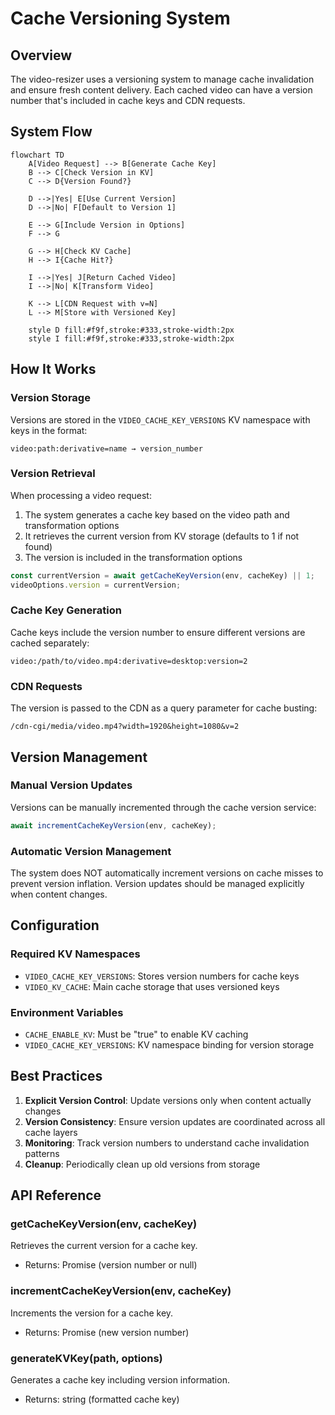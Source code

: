 # Cache Versioning System

## Overview

The video-resizer uses a versioning system to manage cache invalidation and ensure fresh content delivery. Each cached video can have a version number that's included in cache keys and CDN requests.

## System Flow

```mermaid
flowchart TD
    A[Video Request] --> B[Generate Cache Key]
    B --> C[Check Version in KV]
    C --> D{Version Found?}
    
    D -->|Yes| E[Use Current Version]
    D -->|No| F[Default to Version 1]
    
    E --> G[Include Version in Options]
    F --> G
    
    G --> H[Check KV Cache]
    H --> I{Cache Hit?}
    
    I -->|Yes| J[Return Cached Video]
    I -->|No| K[Transform Video]
    
    K --> L[CDN Request with v=N]
    L --> M[Store with Versioned Key]
    
    style D fill:#f9f,stroke:#333,stroke-width:2px
    style I fill:#f9f,stroke:#333,stroke-width:2px
```

## How It Works

### Version Storage

Versions are stored in the `VIDEO_CACHE_KEY_VERSIONS` KV namespace with keys in the format:
```
video:path:derivative=name → version_number
```

### Version Retrieval

When processing a video request:
1. The system generates a cache key based on the video path and transformation options
2. It retrieves the current version from KV storage (defaults to 1 if not found)
3. The version is included in the transformation options

```typescript
const currentVersion = await getCacheKeyVersion(env, cacheKey) || 1;
videoOptions.version = currentVersion;
```

### Cache Key Generation

Cache keys include the version number to ensure different versions are cached separately:
```
video:/path/to/video.mp4:derivative=desktop:version=2
```

### CDN Requests

The version is passed to the CDN as a query parameter for cache busting:
```
/cdn-cgi/media/video.mp4?width=1920&height=1080&v=2
```

## Version Management

### Manual Version Updates

Versions can be manually incremented through the cache version service:
```typescript
await incrementCacheKeyVersion(env, cacheKey);
```

### Automatic Version Management

The system does NOT automatically increment versions on cache misses to prevent version inflation. Version updates should be managed explicitly when content changes.

## Configuration

### Required KV Namespaces

- `VIDEO_CACHE_KEY_VERSIONS`: Stores version numbers for cache keys
- `VIDEO_KV_CACHE`: Main cache storage that uses versioned keys

### Environment Variables

- `CACHE_ENABLE_KV`: Must be "true" to enable KV caching
- `VIDEO_CACHE_KEY_VERSIONS`: KV namespace binding for version storage

## Best Practices

1. **Explicit Version Control**: Update versions only when content actually changes
2. **Version Consistency**: Ensure version updates are coordinated across all cache layers
3. **Monitoring**: Track version numbers to understand cache invalidation patterns
4. **Cleanup**: Periodically clean up old versions from storage

## API Reference

### getCacheKeyVersion(env, cacheKey)
Retrieves the current version for a cache key.
- Returns: Promise<number> (version number or null)

### incrementCacheKeyVersion(env, cacheKey)
Increments the version for a cache key.
- Returns: Promise<number> (new version number)

### generateKVKey(path, options)
Generates a cache key including version information.
- Returns: string (formatted cache key)